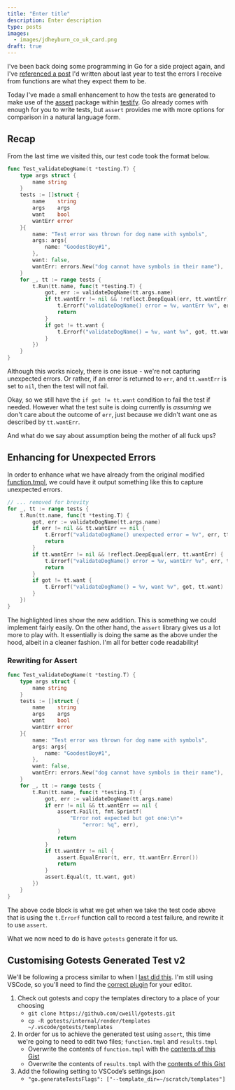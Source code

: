 ```yaml
---
title: "Enter title"
description: Enter description
type: posts
images:
  - images/jdheyburn_co_uk_card.png
draft: true
---
```


I've been back doing some programming in Go for a side project again, and I've [referenced a post](/blog/extending-gotests-for-strict-error-tests/) I'd written about last year to test the errors I receive from functions are what they expect them to be.

Today I've made a small enhancement to how the tests are generated to make use of the [assert](https://godoc.org/github.com/stretchr/testify/assert) package within [testify](https://github.com/stretchr/testify). Go already comes with enough for you to write tests, but `assert` provides me with more options for comparison in a natural language form.

## Recap

From the last time we visited this, our test code took the format below.

```go
func Test_validateDogName(t *testing.T) {
    type args struct {
        name string
    }
    tests := []struct {
        name    string
        args    args
        want    bool
        wantErr error
    }{
        name: "Test error was thrown for dog name with symbols",
        args: args{
            name: "GoodestBoy#1",
        },
        want: false,
        wantErr: errors.New("dog cannot have symbols in their name"),
    }
    for _, tt := range tests {
        t.Run(tt.name, func(t *testing.T) {
            got, err := validateDogName(tt.args.name)
            if tt.wantErr != nil && !reflect.DeepEqual(err, tt.wantErr) {
                t.Errorf("validateDogName() error = %v, wantErr %v", err, tt.wantErr)
                return
            }
            if got != tt.want {
                t.Errorf("validateDogName() = %v, want %v", got, tt.want)
            }
        })
    }
}
```

Although this works nicely, there is one issue - we're not capturing unexpected errors. Or rather, if an error is returned to `err`, and `tt.wantErr` is set to `nil`, then the test will not fail.

Okay, so we still have the `if got != tt.want` condition to fail the test if needed. However what the test suite is doing currently is _assuming_ we don't care about the outcome of `err`, just because we didn't want one as described by `tt.wantErr`.

And what do we say about assumption being the mother of all fuck ups?

## Enhancing for Unexpected Errors

In order to enhance what we have already from the original modified [function.tmpl](https://gist.github.com/jdheyburn/978e7b84dc9c197bcdd41afece2edab5), we could have it output something like this to capture unexpected errors.

```go {hl_lines=["4-7"]}
// ... removed for brevity
for _, tt := range tests {
    t.Run(tt.name, func(t *testing.T) {
        got, err := validateDogName(tt.args.name)
        if err != nil && tt.wantErr == nil {
            t.Errorf("validateDogName() unexpected error = %v", err, tt.wantErr)
            return
        }
        if tt.wantErr != nil && !reflect.DeepEqual(err, tt.wantErr) {
            t.Errorf("validateDogName() error = %v, wantErr %v", err, tt.wantErr)
            return
        }
        if got != tt.want {
            t.Errorf("validateDogName() = %v, want %v", got, tt.want)
        }
    })
}
```

The highlighted lines show the new addition. This is something we could implement fairly easily. On the other hand, the `assert` library gives us a lot more to play with. It essentially is doing the same as the above under the hood, albeit in a cleaner fashion. I'm all for better code readability!

### Rewriting for Assert

```go {hl_lines=["21-32"]}
func Test_validateDogName(t *testing.T) {
    type args struct {
        name string
    }
    tests := []struct {
        name    string
        args    args
        want    bool
        wantErr error
    }{
        name: "Test error was thrown for dog name with symbols",
        args: args{
            name: "GoodestBoy#1",
        },
        want: false,
        wantErr: errors.New("dog cannot have symbols in their name"),
    }
    for _, tt := range tests {
        t.Run(tt.name, func(t *testing.T) {
            got, err := validateDogName(tt.args.name)
            if err != nil && tt.wantErr == nil {
                assert.Fail(t, fmt.Sprintf(
                    "Error not expected but got one:\n"+
                        "error: %q", err),
                )
                return
            }
            if tt.wantErr != nil {
                assert.EqualError(t, err, tt.wantErr.Error())
                return
            }
            assert.Equal(t, tt.want, got)
        })
    }
}
```

The above code block is what we get when we take the test code above that is using the `t.Errorf` function call to record a test failure, and rewrite it to use `assert`.

What we now need to do is have `gotests` generate it for us.

## Customising Gotests Generated Test v2

We'll be following a process similar to when I [last did this](/blog/extending-gotests-for-strict-error-tests/#customising-gotests-generated-test). I'm still using VSCode, so you'll need to find the [correct plugin](https://github.com/cweill/gotests/#demo) for your editor.

1. Check out gotests and copy the templates directory to a place of your choosing
    - `git clone https://github.com/cweill/gotests.git`
    - `cp -R gotests/internal/render/templates ~/.vscode/gotests/templates`
2. In order for us to achieve the generated test using `assert`, this time we're going to need to edit two files; `function.tmpl` and `results.tmpl`
    - Overwrite the contents of `function.tmpl` with the [contents of this Gist](https://gist.github.com/jdheyburn/94eb1513395ae46eac6aa9721d089d3c#file-function-tmpl)
    - Overwrite the contents of `results.tmpl` with the [contents of this Gist](https://gist.github.com/jdheyburn/94eb1513395ae46eac6aa9721d089d3c#file-results-tmpl)
3. Add the following setting to VSCode’s settings.json
    - `"go.generateTestsFlags": ["--template_dir=~/scratch/templates"]`

